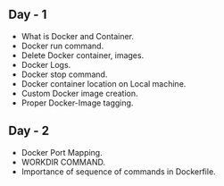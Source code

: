## Day - 1
* What is Docker and Container.
* Docker run command.
* Delete Docker container, images.
* Docker Logs.
* Docker stop command.
* Docker container location on Local machine.
* Custom Docker image creation.
* Proper Docker-Image tagging.

## Day - 2
* Docker Port Mapping.
* WORKDIR COMMAND.
* Importance of sequence of commands in Dockerfile.